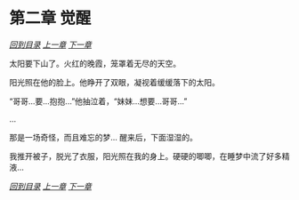# 第二章 觉醒

_[回到目录](README.md) [上一章](1.md) [下一章](3.md)_

太阳要下山了。火红的晚霞，笼罩着无尽的天空。

阳光照在他的脸上。他睁开了双眼，凝视着缓缓落下的太阳。

“哥哥...要...抱抱...”他抽泣着，“妹妹...想要...哥哥...”

...

那是一场奇怪，而且难忘的梦... 醒来后，下面湿湿的。

我推开被子，脱光了衣服，阳光照在我的身上。硬硬的唧唧，在睡梦中流了好多精液...

_[回到目录](README.md) [上一章](1.md) [下一章](3.md)_

